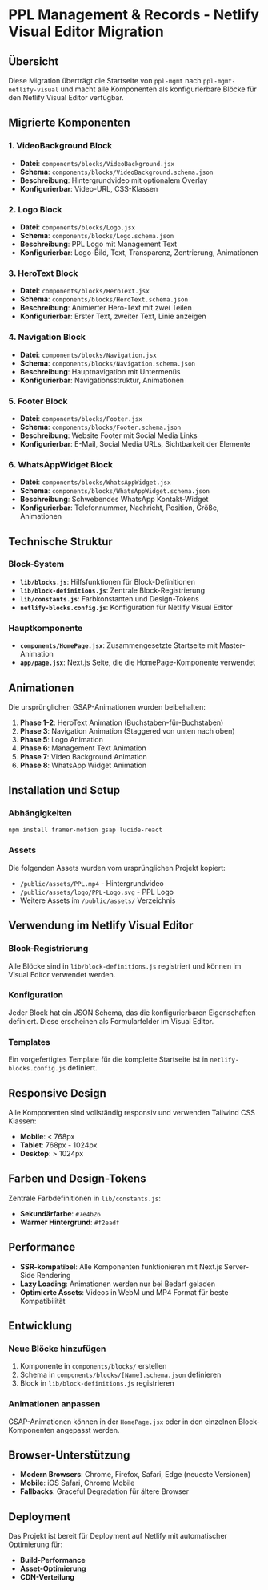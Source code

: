 # PPL Management & Records - Netlify Visual Editor Migration

## Übersicht

Diese Migration überträgt die Startseite von `ppl-mgmt` nach `ppl-mgmt-netlify-visual` und macht alle Komponenten als konfigurierbare Blöcke für den Netlify Visual Editor verfügbar.

## Migrierte Komponenten

### 1. VideoBackground Block
- **Datei**: `components/blocks/VideoBackground.jsx`
- **Schema**: `components/blocks/VideoBackground.schema.json`
- **Beschreibung**: Hintergrundvideo mit optionalem Overlay
- **Konfigurierbar**: Video-URL, CSS-Klassen

### 2. Logo Block
- **Datei**: `components/blocks/Logo.jsx`
- **Schema**: `components/blocks/Logo.schema.json`
- **Beschreibung**: PPL Logo mit Management Text
- **Konfigurierbar**: Logo-Bild, Text, Transparenz, Zentrierung, Animationen

### 3. HeroText Block
- **Datei**: `components/blocks/HeroText.jsx`
- **Schema**: `components/blocks/HeroText.schema.json`
- **Beschreibung**: Animierter Hero-Text mit zwei Teilen
- **Konfigurierbar**: Erster Text, zweiter Text, Linie anzeigen

### 4. Navigation Block
- **Datei**: `components/blocks/Navigation.jsx`
- **Schema**: `components/blocks/Navigation.schema.json`
- **Beschreibung**: Hauptnavigation mit Untermenüs
- **Konfigurierbar**: Navigationsstruktur, Animationen

### 5. Footer Block
- **Datei**: `components/blocks/Footer.jsx`
- **Schema**: `components/blocks/Footer.schema.json`
- **Beschreibung**: Website Footer mit Social Media Links
- **Konfigurierbar**: E-Mail, Social Media URLs, Sichtbarkeit der Elemente

### 6. WhatsAppWidget Block
- **Datei**: `components/blocks/WhatsAppWidget.jsx`
- **Schema**: `components/blocks/WhatsAppWidget.schema.json`
- **Beschreibung**: Schwebendes WhatsApp Kontakt-Widget
- **Konfigurierbar**: Telefonnummer, Nachricht, Position, Größe, Animationen

## Technische Struktur

### Block-System
- **`lib/blocks.js`**: Hilfsfunktionen für Block-Definitionen
- **`lib/block-definitions.js`**: Zentrale Block-Registrierung
- **`lib/constants.js`**: Farbkonstanten und Design-Tokens
- **`netlify-blocks.config.js`**: Konfiguration für Netlify Visual Editor

### Hauptkomponente
- **`components/HomePage.jsx`**: Zusammengesetzte Startseite mit Master-Animation
- **`app/page.jsx`**: Next.js Seite, die die HomePage-Komponente verwendet

## Animationen

Die ursprünglichen GSAP-Animationen wurden beibehalten:

1. **Phase 1-2**: HeroText Animation (Buchstaben-für-Buchstaben)
2. **Phase 3**: Navigation Animation (Staggered von unten nach oben)
3. **Phase 5**: Logo Animation
4. **Phase 6**: Management Text Animation
5. **Phase 7**: Video Background Animation
6. **Phase 8**: WhatsApp Widget Animation

## Installation und Setup

### Abhängigkeiten
```bash
npm install framer-motion gsap lucide-react
```

### Assets
Die folgenden Assets wurden vom ursprünglichen Projekt kopiert:
- `/public/assets/PPL.mp4` - Hintergrundvideo
- `/public/assets/logo/PPL-Logo.svg` - PPL Logo
- Weitere Assets im `/public/assets/` Verzeichnis

## Verwendung im Netlify Visual Editor

### Block-Registrierung
Alle Blöcke sind in `lib/block-definitions.js` registriert und können im Visual Editor verwendet werden.

### Konfiguration
Jeder Block hat ein JSON Schema, das die konfigurierbaren Eigenschaften definiert. Diese erscheinen als Formularfelder im Visual Editor.

### Templates
Ein vorgefertigtes Template für die komplette Startseite ist in `netlify-blocks.config.js` definiert.

## Responsive Design

Alle Komponenten sind vollständig responsiv und verwenden Tailwind CSS Klassen:
- **Mobile**: < 768px
- **Tablet**: 768px - 1024px
- **Desktop**: > 1024px

## Farben und Design-Tokens

Zentrale Farbdefinitionen in `lib/constants.js`:
- **Sekundärfarbe**: `#7e4b26`
- **Warmer Hintergrund**: `#f2eadf`

## Performance

- **SSR-kompatibel**: Alle Komponenten funktionieren mit Next.js Server-Side Rendering
- **Lazy Loading**: Animationen werden nur bei Bedarf geladen
- **Optimierte Assets**: Videos in WebM und MP4 Format für beste Kompatibilität

## Entwicklung

### Neue Blöcke hinzufügen
1. Komponente in `components/blocks/` erstellen
2. Schema in `components/blocks/[Name].schema.json` definieren
3. Block in `lib/block-definitions.js` registrieren

### Animationen anpassen
GSAP-Animationen können in der `HomePage.jsx` oder in den einzelnen Block-Komponenten angepasst werden.

## Browser-Unterstützung

- **Modern Browsers**: Chrome, Firefox, Safari, Edge (neueste Versionen)
- **Mobile**: iOS Safari, Chrome Mobile
- **Fallbacks**: Graceful Degradation für ältere Browser

## Deployment

Das Projekt ist bereit für Deployment auf Netlify mit automatischer Optimierung für:
- **Build-Performance**
- **Asset-Optimierung**
- **CDN-Verteilung**
